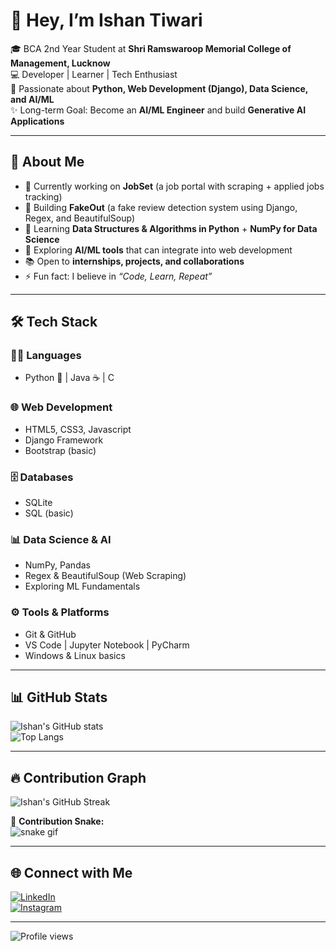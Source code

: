 # 👋 Hey, I’m Ishan Tiwari  

🎓 BCA 2nd Year Student at **Shri Ramswaroop Memorial College of Management, Lucknow**  
💻 Developer | Learner | Tech Enthusiast  
🚀 Passionate about **Python, Web Development (Django), Data Science, and AI/ML**  
✨ Long-term Goal: Become an **AI/ML Engineer** and build **Generative AI Applications**  

---

## 🚀 About Me  
- 🔭 Currently working on **JobSet** (a job portal with scraping + applied jobs tracking)  
- 🧠 Building **FakeOut** (a fake review detection system using Django, Regex, and BeautifulSoup)  
- 🌱 Learning **Data Structures & Algorithms in Python** + **NumPy for Data Science**  
- 🎯 Exploring **AI/ML tools** that can integrate into web development  
- 📚 Open to **internships, projects, and collaborations**  
- ⚡ Fun fact: I believe in *“Code, Learn, Repeat”*  

---

## 🛠️ Tech Stack  

### 👨‍💻 Languages  
- Python 🐍 | Java ☕ | C  

### 🌐 Web Development  
- HTML5, CSS3, Javascript
- Django Framework  
- Bootstrap (basic)  

### 🗄️ Databases  
- SQLite  
- SQL (basic)  

### 📊 Data Science & AI  
- NumPy, Pandas  
- Regex & BeautifulSoup (Web Scraping)  
- Exploring ML Fundamentals  

### ⚙️ Tools & Platforms  
- Git & GitHub  
- VS Code | Jupyter Notebook | PyCharm  
- Windows & Linux basics  

---
## 📊 GitHub Stats  

![Ishan's GitHub stats](https://github-readme-stats.vercel.app/api?username=ishantiwariii&show_icons=true&theme=radical)  
![Top Langs](https://github-readme-stats.vercel.app/api/top-langs/?username=ishantiwariii&layout=compact&theme=radical)  

---

## 🔥 Contribution Graph  

![Ishan's GitHub Streak](https://github-readme-streak-stats.herokuapp.com/?user=ishantiwariii&theme=radical)  

🐍 **Contribution Snake:**  
![snake gif](https://github.com/ishantiwariii/ishantiwariii/blob/output/github-contribution-grid-snake.svg)  

---

## 🌐 Connect with Me  

[![LinkedIn](https://img.shields.io/badge/LinkedIn-blue?style=for-the-badge&logo=linkedin)](https://linkedin.com/in/your-link)  
[![Instagram](https://img.shields.io/badge/Instagram-%23E4405F.svg?style=for-the-badge&logo=Instagram&logoColor=white)](https://www.instagram.com/ishan_tiwariii/)  

---

![Profile views](https://komarev.com/ghpvc/?username=ishantiwariii&color=blueviolet)  
